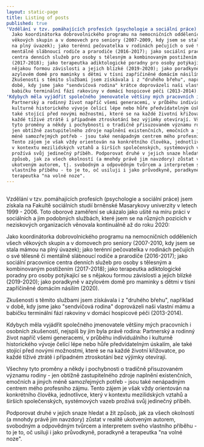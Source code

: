 ```yaml
---
layout: static-page
title: Listing of posts
published: true
'Vzdělání v tzv. pomáhajících profesích (psychologie a sociální práce) jsem získala na Fakultě sociálních studií brněnské Masarykovy univerzity v letech 1999 - 2006. Toto oborové zaměření se ukázalo jako ušité na míru práci v sociálních a jim podobných službách, které jsem se na různých pozicích v neziskových organizacích věnovala kontinuálně až do roku 2020': >-
  Jako koordinátorka dobrovolnického programu na nemocničních odděleních všech
  věkových skupin a v domovech pro seniory (2007-2009, kdy jsem se stala mámou
  na plný úvazek); jako terénní pečovatelka v rodinách pečujích o své tělesně či
  mentálně slábnoucí rodiče a prarodiče (2016-2017); jako sociální pracovnice
  centra denních služeb pro osoby s tělesným a kombinovaným postižením
  (2017-2018); jako terapeutka adiktologické poradny pro osoby potýkající se s
  nějakou formou závislosti a jejich blízké (2019-2020); jako poradkyně v
  azylovém domě pro maminky s dětmi v tísni zapříčiněné domácím násilím (2020).
  Zkušenosti s těmito službami jsem získávala i z "druhého břehu", například v
  době, kdy jsme jako "sendvičová rodina" krátce doprovázeli naši vlastní mámu a
  babičku terminální fází rakoviny v domácí hospicové péči (2013-2014).
'Kdybych měla vyjádřit společného jmenovatele většiny mých pracovních i osobních zkušeností, nejspíš by jím byla právě rodina': >-
  Partnerský a rodinný život napříč všemi generacemi, v průběhu individuálního i
  kulturně historického vývoje čelící lépe nebo hůře předvídatelným úskalím, ale
  také stojící před novými možnostmi, které se na každé životní křižovatce, po
  každé tíživé ztrátě i případném ztroskotání bez výjimky otevírají. Všechny
  tyto proměny a někdy i pochybnosti o tradičně přisuzovaném významu rodiny -
  jen obtížně zastupitelného zdroje naplnění existenčních, emočních a jiných
  méně samozřejmých potřeb - jsou také nenápadným centrem mého profesního zájmu.
  Tento zájem je však vždy orientován na konkrétního člověka, jednotlivce, který
  v kontextu mezilidských vztahů a širších společenských, systémových vazeb
  prožívá svůj jedinečný příběh. Podporovat druhé v jejich snaze hledat a žít
  způsob, jak za všech okolností (a mnohdy právě jim navzdory) zůstat v realitě
  ukotveným autorem, tj. svobodným a odpovědným tvůrcem a interpretem svého
  vlastního příběhu - to je to, oč usiluji i jako průvodkyně, poradkyně a
  terapeutka "na volné noze".
---
```

##



Vzdělání v tzv. pomáhajících profesích (psychologie a sociální práce) jsem získala na Fakultě sociálních studií brněnské Masarykovy univerzity v letech 1999 - 2006. Toto oborové zaměření se ukázalo jako ušité na míru práci v sociálních a jim podobných službách, které jsem se na různých pozicích v neziskových organizacích věnovala kontinuálně až do roku 2020:

Jako koordinátorka dobrovolnického programu na nemocničních odděleních všech věkových skupin a v domovech pro seniory (2007-2010, kdy jsem se stala mámou na plný úvazek); jako terénní pečovatelka v rodinách pečujích o své tělesně či mentálně slábnoucí rodiče a prarodiče (2016-2017); jako sociální pracovnice centra denních služeb pro osoby s tělesným a kombinovaným postižením (2017-2018); jako terapeutka adiktologické poradny pro osoby potýkající se s nějakou formou závislosti a jejich blízké (2019-2020); jako poradkyně v azylovém domě pro maminky s dětmi v tísni zapříčiněné domácím násilím (2020).

Zkušenosti s těmito službami jsem získávala i z "druhého břehu", například v době, kdy jsme jako "sendvičová rodina" doprovázeli naši vlastní mámu a babičku terminální fází rakoviny v domácí hospicové péči (2013-2014). 

Kdybych měla vyjádřit společného jmenovatele většiny mých pracovních i osobních zkušeností, nejspíš by jím byla právě rodina: Partnerský a rodinný život napříč všemi generacemi, v průběhu individuálního i kulturně historického vývoje čelící lépe nebo hůře předvídatelným úskalím, ale také stojící před novými možnostmi, které se na každé životní křižovatce, po každé tíživé ztrátě i případném ztroskotání bez výjimky otevírají. 

Všechny tyto proměny a někdy i pochybnosti o tradičně přisuzovaném významu rodiny - jen obtížně zastupitelného zdroje naplnění existenčních, emočních a jiných méně samozřejmých potřeb - jsou také nenápadným centrem mého profesního zájmu. Tento zájem je však vždy orientován na konkrétního člověka, jednotlivce, který v kontextu mezilidských vztahů a širších společenských, systémových vazeb prožívá svůj jedinečný příběh. 

Podporovat druhé v jejich snaze hledat a žít způsob, jak za všech okolností (a mnohdy právě jim navzdory) zůstat v realitě ukotveným autorem, svobodným a odpovědným tvůrcem a interpretem svého vlastního příběhu - to je to, oč usiluji i jako průvodkyně, poradkyně a terapeutka "na volné noze".
